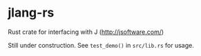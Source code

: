 # jlang-rs

Rust crate for interfacing with J (http://jsoftware.com/)

Still under construction. See `test_demo()` in `src/lib.rs` for usage.
